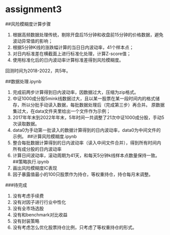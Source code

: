 # assignment3
##风险模糊度计算步骤
1. 根据高频数据处理传统，剔除开盘后15分钟和收盘前15分钟的价格数据，避免波动异常值的影响；
2. 根据5分钟K线的涨跌幅计算的当日日内波动率，41个样本点；
3. 对日内标准差在横截面上进行标准化处理，计算Z-score值；
4. 使用标准化后的日内波动率计算标准差得到风险模糊度。

回测时间为2018-2022，共5年。

##数据处理.ipynb
1. 完成前两步计算得到日内波动率，因数据过大，压缩为zip格式。
2. 中证1000成分股5mink线数据过大，且以某一股票在某一段时间内的格式储存，所以分批手动读入数据，每批数据处理后（完成第三步）再合并。
原数据集过大，在data文件夹里给出一个文件作为示例；
3. 2017年年末到2022年年末，5年时间一共调整了21次中证1000成分股，手动5次读取数据。
4. data0为手动第一批读入的数据计算得到的日内波动率，data0为中间文件的示例。
##计算风险模糊度.ipynb
1. 整合每批数据计算得到的日内波动率（读入中间文件合并），得到所有时间内所有成分股的日内波动率
2. 计算日间波动率，滚动周期为41天，和每天5分钟k线样本点数量保持一致。
##策略执行.ipynb
1. 画出风险模糊度IC表现
2. 因子暴露值最小的100只股票作为持仓，等权重持仓，持仓每月末调整。

###待完成
1. 没有考虑手续费
2. 没有对因子进行行业中性化
3. 没有全市场选股
4. 没有和benchmark对比收益
5. 没有封装策略
6. 没有考虑怎么优化股票持仓比例，只考虑了等权重持仓的形式。
